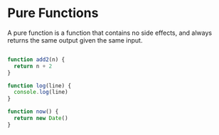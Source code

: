 





# Pure Functions

A pure function is a function that contains no side effects, and always returns the same output given the same input.

``` js

function add2(n) {
  return n + 2
}

function log(line) {
  console.log(line)
}

function now() {
  return new Date()
}
```

